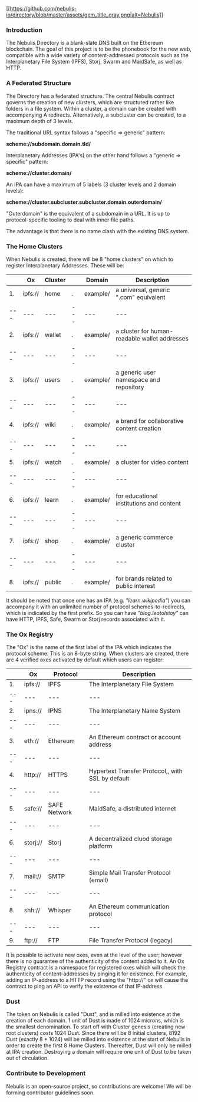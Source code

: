 [[https://github.com/nebulis-io/directory/blob/master/assets/gem_title_gray.png|alt=Nebulis]]

### Introduction

The Nebulis Directory is a blank-slate DNS built on the Ethereum blockchain. The goal of this project is to be the phonebook for the new web, compatible with a wide variety of content-addressed protocols such as the Interplanetary File System (IPFS), Storj, Swarm and MaidSafe, as well as HTTP.

### A Federated Structure

The Directory has a federated structure. The central Nebulis contract governs the creation of new clusters, which are structured rather like folders in a file system. Within a cluster, a domain can be created with accompanying A redirects. Alternatively, a subcluster can be created, to a maximum depth of 3 levels.

The traditional URL syntax follows a "specific => generic" pattern:

**scheme://subdomain.domain.tld/**

Interplanetary Addresses (IPA's) on the other hand follows a "generic => specific" pattern:

**scheme://cluster.domain/**

An IPA can have a maximum of 5 labels (3 cluster levels and 2 domain levels):

**scheme://cluster.subcluster.subcluster.domain.outerdomain/**

"Outerdomain" is the equivalent of a subdomain in a URL. It is up to protocol-specific tooling to deal with inner file paths.

The advantage is that there is no name clash with the existing DNS system.

### The Home Clusters

When Nebulis is created, there will be 8 "home clusters" on which to register Interplanetary Addresses. These will be:

|  | Ox | Cluster |  | Domain | Description |
| --- | --- | --- | --- | --- | --- |
| 1. | ipfs:// | home | . | example/ | a universal, generic ".com" equivalent |
| --- | --- | --- | --- | --- | --- |
| 2. | ipfs:// | wallet | . |example/ | a cluster for human-readable wallet addresses |
| --- | --- | --- | --- | --- | --- |
| 3. | ipfs:// | users | . | example/ | a generic user namespace and repository | 
| --- | --- | --- | --- | --- | --- |
| 4. | ipfs:// | wiki | . | example/ | a brand for collaborative content creation |
| --- | --- | --- | --- | --- | --- |
| 5. | ipfs:// | watch | . | example/ | a cluster for video content |
| --- | --- | --- | --- | --- | --- |
| 6. | ipfs:// | learn | . | example/ | for educational institutions and content |
| --- | --- | --- | --- | --- | --- |
| 7. | ipfs:// | shop | . |example/ | a generic commerce cluster |
| --- | --- | --- | --- | --- | --- |
| 8. | ipfs:// | public | . | example/ | for brands related to public interest |


It should be noted that once one has an IPA (e.g. *"learn.wikipedia"*) you can accompany it with an unlimited number of protocol schemes-to-redirects, which is indicated by the first prefix. So you can have *"blog.leotolstoy"* can have HTTP, IPFS, Safe, Swarm or Storj records associated with it.

### The Ox Registry

The "Ox" is the name of the first label of the IPA which indicates the protocol scheme. This is an 8-byte string. When clusters are created, there are 4 verified oxes activated by default which users can register:

| | Ox | Protocol | Description |
| --- | --- | --- |--- |
1. | ipfs:// | IPFS | The Interplanetary File System |
| --- | --- | --- |--- |
2. | ipns:// | IPNS | The Interplanetary Name System |
| --- | --- | --- |--- |
3. | eth:// | Ethereum | An Ethereum contract or account address |
| --- | --- | --- |--- |
4. | http:// | HTTPS | Hypertext Transfer Protocol,, with SSL by default |
| --- | --- | --- |--- |
5. | safe:// | SAFE Network | MaidSafe, a distributed internet |
| --- | --- | --- |--- |
6. | storj:// | Storj | A decentralized cluod storage platform |
| --- | --- | --- |--- |
7. | mail:// | SMTP | Simple Mail Transfer Protocol (email) |
| --- | --- | --- |--- |
8. | shh:// | Whisper | An Ethereum communication protocol |
| --- | --- | --- |--- |
9. | ftp:// | FTP | File Transfer Protocol (legacy) |

It is possible to activate new oxes, even at the level of the user; however there is no guarantee of the authenticity of the content added to it. An Ox Registry contract is a namespace for registered oxes which will check the authenticity of content-addresses by pinging it for existence. For example, adding an IP-address to a HTTP record using the "http://" ox will cause the contract to ping an API to verify the existence of that IP-address. 

### Dust

The token on Nebulis is called "Dust", and is milled into existence at the creation of each domain. 1 unit of Dust is made of 1024 microns, which is the smallest denomination. To start off with Cluster genesis (creating new root clusters) costs 1024 Dust. Since there will be 8 initial clusters, 8192 Dust (exactly 8 * 1024) will be milled into existence at the start of Nebulis in order to create the first 8 Home Clusters. Thereafter, Dust will only be milled at IPA creation. Destroying a domain will require one unit of Dust to be taken out of circulation.

### Contribute to Development

Nebulis is an open-source project, so contributions are welcome! We will be forming contributor guidelines soon.

